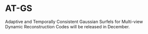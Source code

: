 # AT-GS
Adaptive and Temporally Consistent Gaussian Surfels for Multi-view Dynamic Reconstruction
Codes will be released in December.